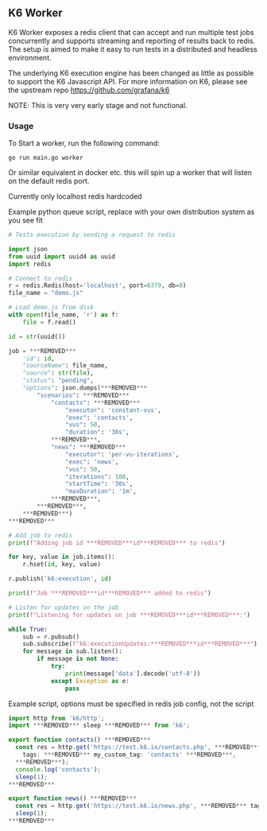 <h2>
K6 Worker
</h2>

K6 Worker exposes a redis client that can accept and run multiple test jobs concurrently and supports streaming and reporting of results back to redis. The setup is aimed to make it easy to run tests in a distributed and headless environment.

The underlying K6 execution engine has been changed as little as possible to support the K6 Javascript API.
For more information on K6, please see the upstream repo <a>https://github.com/grafana/k6</a>

NOTE: This is very very early stage and not functional.

<h3>
Usage
</h3>

To Start a worker, run the following command:

```
go run main.go worker
```

Or similar equivalent in docker etc. this will spin up a worker that will listen on the default redis port.


Currently only localhost redis hardcoded

Example python queue script, replace with your own distribution system as you see fit

```python
# Tests execution by sending a request to redis

import json
from uuid import uuid4 as uuid
import redis

# Connect to redis
r = redis.Redis(host='localhost', port=6379, db=0)
file_name = "demo.js"

# Load demo.js from disk
with open(file_name, 'r') as f:
    file = f.read()

id = str(uuid())

job = ***REMOVED***
    'id': id,
    "sourceName": file_name,
    "source": str(file),
    "status": "pending",
    "options": json.dumps(***REMOVED***
        "scenarios": ***REMOVED***
            "contacts": ***REMOVED***
                "executor": 'constant-vus',
                "exec": 'contacts',
                "vus": 50,
                "duration": '30s',
            ***REMOVED***,
            "news": ***REMOVED***
                "executor": 'per-vu-iterations',
                "exec": 'news',
                "vus": 50,
                "iterations": 100,
                "startTime": '30s',
                "maxDuration": '1m',
            ***REMOVED***,
        ***REMOVED***,
    ***REMOVED***)
***REMOVED***

# Add job to redis
print(f"Adding job id ***REMOVED***id***REMOVED*** to redis")

for key, value in job.items():
    r.hset(id, key, value)

r.publish('k6:execution', id)

print(f"Job ***REMOVED***id***REMOVED*** added to redis")

# Listen for updates on the job
print(f"Listening for updates on job ***REMOVED***id***REMOVED***:")

while True:
    sub = r.pubsub()
    sub.subscribe(f"k6:executionUpdates:***REMOVED***id***REMOVED***")
    for message in sub.listen():
        if message is not None:
            try:
                print(message['data'].decode('utf-8'))
            except Exception as e:
                pass
```

Example script, options must be specified in redis job config, not the script

```javascript
import http from 'k6/http';
import ***REMOVED*** sleep ***REMOVED*** from 'k6';

export function contacts() ***REMOVED***
  const res = http.get('https://test.k6.io/contacts.php', ***REMOVED***
    tags: ***REMOVED*** my_custom_tag: 'contacts' ***REMOVED***,
  ***REMOVED***);
  console.log('contacts');
  sleep(1);
***REMOVED***

export function news() ***REMOVED***
  const res = http.get('https://test.k6.io/news.php', ***REMOVED*** tags: ***REMOVED*** my_custom_tag: 'news' ***REMOVED*** ***REMOVED***);
  sleep(1);
***REMOVED***
```